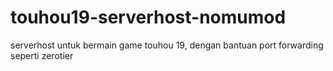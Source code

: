 # touhou19-serverhost-nomumod
serverhost untuk bermain game touhou 19, dengan bantuan port forwarding seperti zerotier
